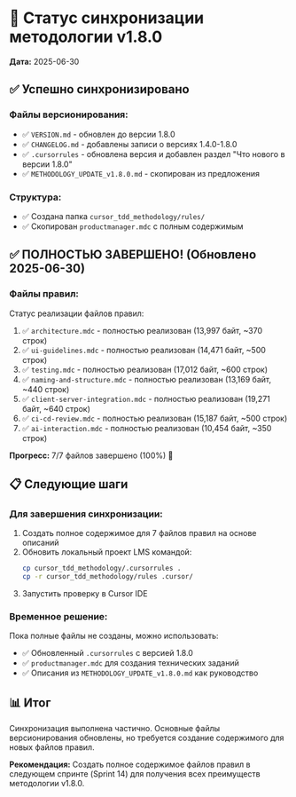 # 🔄 Статус синхронизации методологии v1.8.0

**Дата:** 2025-06-30

## ✅ Успешно синхронизировано

### Файлы версионирования:
- ✅ `VERSION.md` - обновлен до версии 1.8.0
- ✅ `CHANGELOG.md` - добавлены записи о версиях 1.4.0-1.8.0
- ✅ `.cursorrules` - обновлена версия и добавлен раздел "Что нового в версии 1.8.0"
- ✅ `METHODOLOGY_UPDATE_v1.8.0.md` - скопирован из предложения

### Структура:
- ✅ Создана папка `cursor_tdd_methodology/rules/`
- ✅ Скопирован `productmanager.mdc` с полным содержимым

## ✅ ПОЛНОСТЬЮ ЗАВЕРШЕНО! (Обновлено 2025-06-30)

### Файлы правил:
Статус реализации файлов правил:

1. ✅ `architecture.mdc` - полностью реализован (13,997 байт, ~370 строк)
2. ✅ `ui-guidelines.mdc` - полностью реализован (14,471 байт, ~500 строк)
3. ✅ `testing.mdc` - полностью реализован (17,012 байт, ~600 строк)
4. ✅ `naming-and-structure.mdc` - полностью реализован (13,169 байт, ~440 строк)
5. ✅ `client-server-integration.mdc` - полностью реализован (19,271 байт, ~640 строк)
6. ✅ `ci-cd-review.mdc` - полностью реализован (15,187 байт, ~500 строк)
7. ✅ `ai-interaction.mdc` - полностью реализован (10,454 байт, ~350 строк)

**Прогресс:** 7/7 файлов завершено (100%) 🎉

## 📋 Следующие шаги

### Для завершения синхронизации:
1. Создать полное содержимое для 7 файлов правил на основе описаний
2. Обновить локальный проект LMS командой:
   ```bash
   cp cursor_tdd_methodology/.cursorrules .
   cp -r cursor_tdd_methodology/rules .cursor/
   ```
3. Запустить проверку в Cursor IDE

### Временное решение:
Пока полные файлы не созданы, можно использовать:
- ✅ Обновленный `.cursorrules` с версией 1.8.0
- ✅ `productmanager.mdc` для создания технических заданий
- ✅ Описания из `METHODOLOGY_UPDATE_v1.8.0.md` как руководство

## 📊 Итог

Синхронизация выполнена частично. Основные файлы версионирования обновлены, но требуется создание содержимого для новых файлов правил.

**Рекомендация:** Создать полное содержимое файлов правил в следующем спринте (Sprint 14) для получения всех преимуществ методологии v1.8.0. 